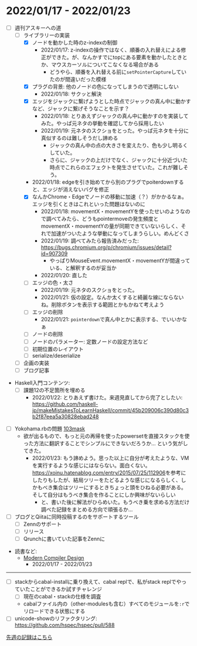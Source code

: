 # 2022/01/17 - 2022/01/23

- [ ] 週刊アスキーへの道
    - [ ] ライブラリーの実装
        - [x] ノードを動かした時のz-indexの制御
            - 2022/01/17: z-indexの操作ではなく、順番の入れ替えによる修正ができた。が、なんかすでにtopにある要素を動かしたときとか、マウスカーソルについてこなくなる場合がある
                - どうやら、順番を入れ替える前に`setPointerCapture`していたのが間違いだった模様
        - [x] プラグの背景: 他のノードの色になってしまうので透明にしない
            - 2022/01/18: サクッと解決
        - [x] エッジをジャックに繋げようとした時点でジャックの真ん中に動かすなど、ジャックに繋げそうなことを示す？
            - 2022/01/18: とりあえずジャックの真ん中に動かすのを実装してみた。やっぱ元ネタの挙動を確認してから採用したい
            - 2022/01/19: 元ネタのスクショをとった。やっぱ元ネタを十分に真似するのは難しそうだし諦める
                - ジャックの真ん中の点の大きさを変えたり、色も少し明るくしていた。
                - さらに、ジャックの上だけでなく、ジャックに十分近づいた時点でこれらのエフェクトを発生させていた。これが難しそう。
        - 2022/01/18: edgeを引き始めてから別のプラグでpoiterdownすると、エッジが消えないバグを修正
        - [x] なんかChrome・Edgeでノードの移動に加速（？）がかかるなぁ。エッジを引くときはこれといった問題はないのに
            - 2022/01/18: movementX・movementYを使ったせいのようなので調べてみたら、どうもpointermoveの発生頻度とmovementX・movementYの量が同期できていないらしく、それで加速がついたような挙動になってしまうらしい。めんどくさ
            - 2022/01/19: 調べてみたら報告済みだった: <https://bugs.chromium.org/p/chromium/issues/detail?id=907309>
                - やっぱりMouseEvent.movementX・movementYが間違っている、と解釈するのが妥当か
            - 2022/01/20: 直した
        - [ ] エッジの色・太さ
            - 2022/01/19: 元ネタのスクショをとった。
            - 2022/01/21: 仮の設定。なんか太くすると綺麗な線にならないね。削除ボタンを表示する範囲とかもかねて考えよう
        - [ ] エッジの削除
            - 2022/01/21: `pointerdown`で真ん中とかに表示する、でいいかなぁ
        - [ ] ノードの削除
        - [ ] ノードのパラメーター: 定数ノードの設定方法など
        - [ ] 初期位置のレイアウト
        - [ ] serialize/deserialize
    - [ ] 企画の実装
    - [ ] ブログ記事
- Haskell入門コンテンツ:
    - [ ] 課題12の不足箇所を埋める
        - 2022/01/22: とりあえず書けた。来週見直してから完了としたい: <https://github.com/haskell-jp/makeMistakesToLearnHaskell/commit/45b209006c390d80c3b2f87eea5a30828ebad248>
- [ ] Yokohama.rbの問題 [103mask](http://nabetani.sakura.ne.jp/yokohamarb/103mask/)
    - 欲が出るもので、もっと元の再帰を使ったpowersetを直接スタックを使った方法に翻訳することでシンプルにできないだろうか... という気がしてきた。
        - 2022/01/23: もう諦めよう。思った以上に自分が考えたような、VMを実行するような感じにはならない。面白くない。<https://xoinu.hatenablog.com/entry/2015/07/25/112906>を参考にしたりもしたが、結局ツリーをたどるような感じになるらしく、しかもべき集合はツリーにするときちょっと頭をひねる必要がある。そして自分はもうべき集合を作ることにしか興味がないらしい
            - と、書いた後に解法がひらめいた。もうべき乗を求める方法だけ調べた記録をまとめる方向で頑張るか...
- [ ] ブログとQiitaに同時投稿するのをサポートするツール
    - [ ] Zennのサポート
    - [ ] リリース
    - [ ] Qrunchに書いていた記事をZennに
- 読書など:
    - [Modern Compiler Design](https://www.springer.com/jp/book/9781461446989)
        - 2022/01/17 - 2022/01/23

------

- [ ] stackからcabal-installに乗り換えて、cabal replで、私がstack replでやっていたことができるか試すチャレンジ
    - [ ] 現在のcabal・stackの仕様を調査
    - cabalファイル内の（other-modulesも含む）すべてのモジュールを`:r`でリロードできる状態にする
- [ ] unicode-showのリファクタリング: <https://github.com/hspec/hspec/pull/588>

[先週の記録はこちら](https://github.com/igrep/daily-commits/blob/fd8cd5e4d60e09447cfcd76de34493d1f293abc6/yesterday.md)
